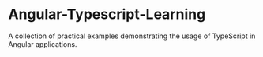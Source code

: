 # Angular-Typescript-Learning
A collection of practical examples demonstrating the usage of TypeScript in Angular applications.
